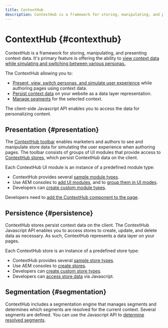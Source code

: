 ```yaml
---
title: ContextHub
description: ContextHub is a framework for storing, manipulating, and presenting context data
---
```


# ContextHub {#contexthub}

ContextHub is a framework for storing, manipulating, and presenting context data. It's primary feature is offering the ability to [view context data while simulating and switching between various personas.](/help/sites-cloud/authoring/personalization/contexthub.md)

The ContextHub allowing you to:

* [Present, view, switch personas, and simulate user experience](#presentation) while authoring pages using context data.
* [Persist context data](#persistence) on your website as a data layer representation.
* [Manage segments](#segmentation) for the selected context.

The client-side Javascript API enables you to access the data for personalizing content.

## Presentation {#presentation}

The [ContextHub toolbar](/help/sites-cloud/authoring/personalization/contexthub.md) enables marketers and authors to see and manipulate store data for simulating the user experience when authoring pages. The toolbar consists of groups of UI modules that provide access to [ContextHub stores,](#persistence) which persist ContextHub data on the client.

Each ContextHub UI module is an instance of a predefined module type:

* ContextHub provides several [sample module types](sample-modules.md).
* Use AEM consoles to [add UI modules](configuring-contexthub.md#adding-a-ui-module), and to [group them in UI modes](configuring-contexthub.md#adding-a-ui-mode).
* Developers can [create custom module types](extending-contexthub.md#creating-contexthub-ui-module-types).

Developers need to [add the ContextHub component to the page](configuring-contexthub.md).

## Persistence {#persistence}

ContextHub stores persist context data on the client. The ContextHub Javascript API enables you to access stores to create, update, and delete data as necessary. As such, ContextHub represents a data layer on your pages.

Each ContextHub store is an instance of a predefined store type:

* ContextHub provides several [sample store types](sample-stores.md).
* Use AEM consoles to [create stores](configuring-contexthub.md#creating-a-contexthub-store).
* Developers can [create custom store types](extending-contexthub.md#creating-custom-store-candidates).
* Developers can [access store data](configuring-contexthub.md#interacting-with-contexthub-stores) via Javascript.

## Segmentation {#segmentation}

ContextHub includes a segmentation engine that manages segments and determines which segments are resolved for the current context. Several segments are defined. You can use the Javascript API to [determine resolved segments](configuring-contexthub.md#determining-resolved-contexthub-segments).
